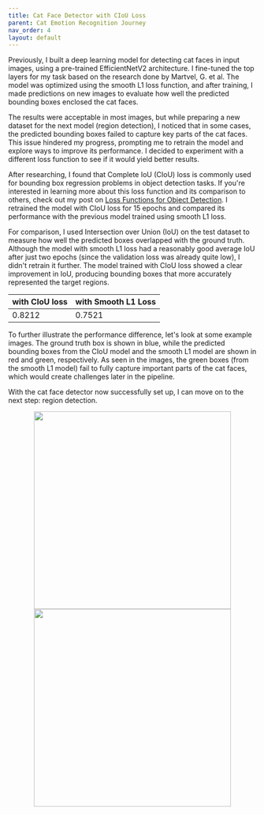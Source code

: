 ```yaml
---
title: Cat Face Detector with CIoU Loss
parent: Cat Emotion Recognition Journey
nav_order: 4
layout: default
---
```


Previously, I built a deep learning model for detecting cat faces in input images, using a pre-trained EfficientNetV2 architecture. I fine-tuned the top layers for my task based on the research done by Martvel, G. et al. The model was optimized using the smooth L1 loss function, and after training, I made predictions on new images to evaluate how well the predicted bounding boxes enclosed the cat faces.

The results were acceptable in most images, but while preparing a new dataset for the next model (region detection), I noticed that in some cases, the predicted bounding boxes failed to capture key parts of the cat faces. This issue hindered my progress, prompting me to retrain the model and explore ways to improve its performance. I decided to experiment with a different loss function to see if it would yield better results. 

After researching, I found that Complete IoU (CIoU) loss is commonly used for bounding box regression problems in object detection tasks. If you're interested in learning more about this loss function and its comparison to others, check out my post on [Loss Functions for Object Detection](https://seyong2.github.io/portfolio/docs/data-science/computer-vision/iou-losses.html). I retrained the model with CIoU loss for 15 epochs and compared its performance with the previous model trained using smooth L1 loss. 

For comparison, I used Intersection over Union (IoU) on the test dataset to measure how well the predicted boxes overlapped with the ground truth. Although the model with smooth L1 loss had a reasonably good average IoU after just two epochs (since the validation loss was already quite low), I didn't retrain it further. The model trained with CIoU loss showed a clear improvement in IoU, producing bounding boxes that more accurately represented the target regions.

| with CIoU loss  | with Smooth L1 Loss |
| ------------- | ------------- |
| 0.8212  | 0.7521  |

To further illustrate the performance difference, let's look at some example images. The ground truth box is shown in blue, while the predicted bounding boxes from the CIoU model and the smooth L1 model are shown in red and green, respectively. As seen in the images, the green boxes (from the smooth L1 model) fail to fully capture important parts of the cat faces, which would create challenges later in the pipeline.

With the cat face detector now successfully set up, I can move on to the next step: region detection.

<p align="center">
  <img src="https://github.com/user-attachments/assets/ac94002b-5403-42e2-a74a-e4a73b41d8a3" width="400">
  <img src="https://github.com/user-attachments/assets/064a93da-336a-4389-bf98-7c6b85090d66" width="400">
</p>
